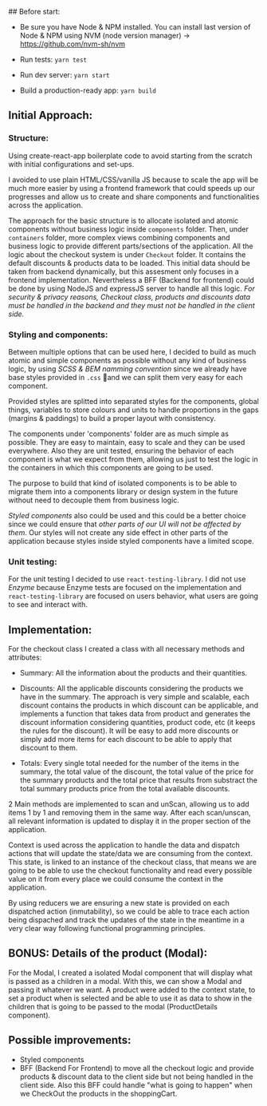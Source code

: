 ## Before start:

- Be sure you have Node & NPM installed. You can install last version of Node & NPM using NVM (node version manager) -> https://github.com/nvm-sh/nvm

- Run tests: `yarn test`
- Run dev server: `yarn start`
- Build a production-ready app: `yarn build`

## Initial Approach:

### Structure:

Using create-react-app boilerplate code to avoid starting from the scratch with initial configurations and set-ups.

I avoided to use plain HTML/CSS/vanilla JS because to scale the app will be much more easier by using a frontend framework that could speeds up our progresses and allow us to create and share components and functionalities across the application.

The approach for the basic structure is to allocate isolated and atomic components without business logic inside `components` folder.
Then, under `containers` folder, more complex views combining components and business logic to provide different parts/sections of the application.
All the logic about the checkout system is under `Checkout` folder. It contains the default discounts & products data to be loaded.
This initial data should be taken from backend dynamically, but this assesment only focuses in a frontend implementation. Nevertheless a BFF (Backend for frontend) could be done by using NodeJS and expressJS server to handle all this logic.
_For security & privacy reasons, Checkout class, products and discounts data must be handled in the backend and they must not be handled in the client side._

### Styling and components:

Between multiple options that can be used here, I decided to build as much atomic and simple components as possible without any kind of business logic, by using _SCSS & BEM namming convention_ since we already have base styles provided in `.css` and we can split them very easy for each component.

Provided styles are splitted into separated styles for the components, global things, variables to store colours and units to handle proportions in the gaps (margins & paddings) to build a proper layout with consistency.

The components under 'components' folder are as much simple as possible. They are easy to maintain, easy to scale and they can be used everywhere.
Also they are unit tested, ensuring the behavior of each component is what we expect from them, allowing us just to test the logic in the containers in which this components are going to be used.

The purpose to build that kind of isolated components is to be able to migrate them into a components library or design system in the future without need to decouple them from business logic.

_Styled components_ also could be used and this could be a better choice since we could ensure that _other parts of our UI will not be affected by them_. Our styles will not create any side effect in other parts of the application because styles inside styled components have a limited scope.

### Unit testing:

For the unit testing I decided to use `react-testing-library`. I did not use _Enzyme_ because Enzyme tests are focused on the implementation and `react-testing-library` are focused on users behavior, what users are going to see and interact with.

## Implementation:

For the checkout class I created a class with all necessary methods and attributes:

- Summary: All the information about the products and their quantities.
- Discounts: All the applicable discounts considering the products we have in the summary. The approach is very simple and scalable, each discount contains the products in which discount can be applicable, and implements a function that takes data from product and generates the discount information considering quantities, product code, etc (it keeps the rules for the discount). It will be easy to add more discounts or simply add more items for each discount to be able to apply that discount to them.

- Totals: Every single total needed for the number of the items in the summary, the total value of the discount, the total value of the price for the summary products and the total price that results from substract the total summary products price from the total available discounts.

2 Main methods are implemented to scan and unScan, allowing us to add items 1 by 1 and removing them in the same way. After each scan/unscan, all relevant information is updated to display it in the proper section of the application.

Context is used across the application to handle the data and dispatch actions that will update the state/data we are consuming from the context. This state, is linked to an instance of the checkout class, that means we are going to be able to use the checkout functionality and read every possible value on it from every place we could consume the context in the application.

By using reducers we are ensuring a new state is provided on each dispatched action (inmutability), so we could be able to trace each action being dispached and track the updates of the state in the meantime in a very clear way following functional programming principles.

## BONUS: Details of the product (Modal):

For the Modal, I created a isolated Modal component that will display what is passed as a children in a modal. With this, we can show a Modal and passing it whatever we want.
A product were added to the context state, to set a product when is selected and be able to use it as data to show in the children that is going to be passed to the modal (ProductDetails component).

## Possible improvements:

- Styled components
- BFF (Backend For Frontend) to move all the checkout logic and provide products & discount data to the client side but not being handled in the client side. Also this BFF could handle "what is going to happen" when we CheckOut the products in the shoppingCart.
